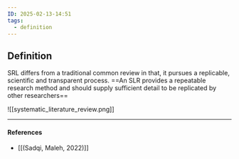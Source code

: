 ```yaml
---
ID: 2025-02-13-14:51
tags:
  - definition
---
```

## Definition

SRL differs from a traditional common review in that, it pursues a replicable,
scientific and transparent process. ==An SLR provides a repeatable research method and should supply sufficient detail to be replicated by other researchers==

![[systematic_literature_review.png]]

---
#### References
- [[(Sadqi, Maleh, 2022)]]